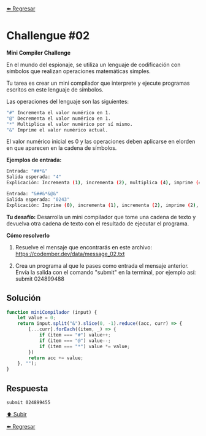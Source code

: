 [⬅️ Regresar](https://github.com/cosmoart/codember)

# Challengue #02

**Mini Compiler Challenge**

En el mundo del espionaje, se utiliza un lenguaje de codificación con símbolos que realizan operaciones matemáticas simples.

Tu tarea es crear un mini compilador que interprete y ejecute programas escritos en este lenguaje de símbolos.

Las operaciones del lenguaje son las siguientes:

```bash
"#" Incrementa el valor numérico en 1.
"@" Decrementa el valor numérico en 1.
"*" Multiplica el valor numérico por sí mismo.
"&" Imprime el valor numérico actual.
```

El valor numérico inicial es 0 y las operaciones deben aplicarse en elorden en que aparecen en la cadena de símbolos.

**Ejemplos de entrada:**
```bash
Entrada: "##*&"
Salida esperada: "4"
Explicación: Incrementa (1), incrementa (2), multiplica (4), imprime (4).
```

```bash
Entrada: "&##&*&@&"
Salida esperada: "0243"
Explicación: Imprime (0), incrementa (1), incrementa (2), imprime (2), multiplica (4), imprime (4), decrementa (3), imprime (3).
```

**Tu desafío:**
Desarrolla un mini compilador que tome una cadena de texto y devuelva otra cadena de texto con el resultado de ejecutar el programa.

**Cómo resolverlo**
1. Resuelve el mensaje que encontrarás en este archivo: https://codember.dev/data/message_02.txt

2. Crea un programa al que le pases como entrada el mensaje anterior. Envía la salida con el comando "submit" en la terminal, por ejemplo así:
submit 024899488

## Solución

```js
function miniCompilador (input) {
	let value = 0;
	return input.split("&").slice(0, -1).reduce((acc, curr) => {
		[...curr].forEach((item, _) => {
			if (item === "#") value++;
			if (item === "@") value--;
			if (item === "*") value *= value;
		})
		return acc += value;
	}, "");
}
```

## Respuesta

```bash
submit 024899455
```

[⬆️ Subir](#challengue-02)

[⬅️ Regresar](https://github.com/cosmoart/codember)

